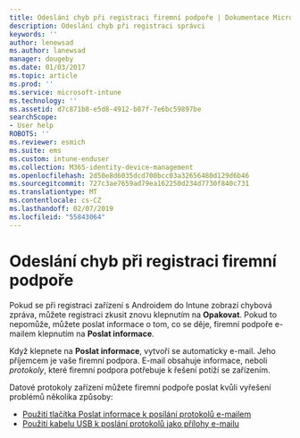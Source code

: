 ```yaml
---
title: Odeslání chyb při registraci firemní podpoře | Dokumentace Microsoftu
description: Odeslání chyb při registraci správci
keywords: ''
author: lenewsad
ms.author: lanewsad
manager: dougeby
ms.date: 01/03/2017
ms.topic: article
ms.prod: ''
ms.service: microsoft-intune
ms.technology: ''
ms.assetid: d7c871b8-e5d8-4912-b87f-7e6bc59897be
searchScope:
- User help
ROBOTS: ''
ms.reviewer: esmich
ms.suite: ems
ms.custom: intune-enduser
ms.collection: M365-identity-device-management
ms.openlocfilehash: 2d50e8d6035dcd700bcc03a32656480d129d6b46
ms.sourcegitcommit: 727c3ae7659ad79ea162250d234d7730f840c731
ms.translationtype: MT
ms.contentlocale: cs-CZ
ms.lasthandoff: 02/07/2019
ms.locfileid: "55843064"
---
```

# <a name="send-enrollment-errors-to-your-company-support"></a>Odeslání chyb při registraci firemní podpoře

Pokud se při registraci zařízení s Androidem do Intune zobrazí chybová zpráva, můžete registraci zkusit znovu klepnutím na **Opakovat**. Pokud to nepomůže, můžete poslat informace o tom, co se děje, firemní podpoře e-mailem klepnutím na **Poslat informace**.

Když klepnete na **Poslat informace**, vytvoří se automaticky e-mail. Jeho příjemcem je vaše firemní podpora. E-mail obsahuje informace, neboli _protokoly_, které firemní podpora potřebuje k řešení potíží se zařízením.

Datové protokoly zařízení můžete firemní podpoře poslat kvůli vyřešení problémů několika způsoby:

- [Použití tlačítka Poslat informace k posílání protokolů e-mailem](send-logs-to-your-it-admin-by-email-android.md)
- [Použití kabelu USB k poslání protokolů jako přílohy e-mailu](send-logs-to-your-it-admin-using-cable-android.md)
